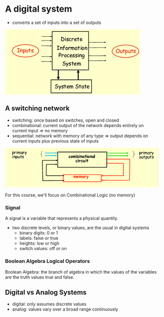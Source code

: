 # A digital system
- converts a set of inputs into a set of outputs

![digital system](images/digisystem.png)

## A switching network
- switching: once based on switches, open and closed
- combinational: current output of the network depends entirely on current input => no memory
- sequential: network with memory of any type => output depends on current inputs plus previous state of inputs

![sequential](images/sequential.png)

For this course, we'll focus on Combinational Logic (no memory)

### Signal
A signal is a variable that represents a physical quantity.
- two discrete levels, or binary values, are the usual in digital systems
  - binary digits: 0 or 1
  - labels: false or true
  - heights: low or high
  - switch values: off or on

### Boolean Algebra Logical Operators
Boolean Algebra: the branch of algebra in which the values of the variables are the truth values true and false.

## Digital vs Analog Systems
- digital: only assumes discrete values
- analog: values vary over a broad range continuously
